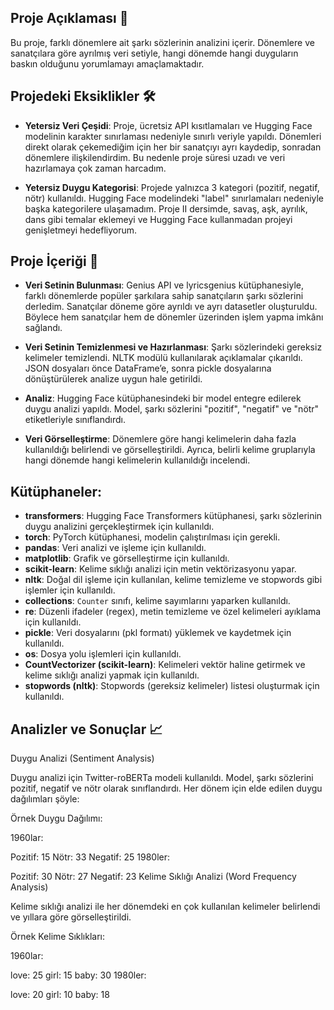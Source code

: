 ## Proje Açıklaması 📂

Bu proje, farklı dönemlere ait şarkı sözlerinin analizini içerir. Dönemlere ve sanatçılara göre ayrılmış veri setiyle, hangi dönemde hangi duyguların baskın olduğunu yorumlamayı amaçlamaktadır.

## Projedeki Eksiklikler 🛠️

- **Yetersiz Veri Çeşidi**: Proje, ücretsiz API kısıtlamaları ve Hugging Face modelinin karakter sınırlaması nedeniyle sınırlı veriyle yapıldı. Dönemleri direkt olarak çekemediğim için her bir sanatçıyı ayrı kaydedip, sonradan dönemlere ilişkilendirdim. Bu nedenle proje süresi uzadı ve veri hazırlamaya çok zaman harcadım.
  
- **Yetersiz Duygu Kategorisi**: Projede yalnızca 3 kategori (pozitif, negatif, nötr) kullanıldı. Hugging Face modelindeki "label" sınırlamaları nedeniyle başka kategorilere ulaşamadım. Proje II dersimde, savaş, aşk, ayrılık, dans gibi temalar eklemeyi ve Hugging Face kullanmadan projeyi genişletmeyi hedefliyorum.

## Proje İçeriği 📂

- **Veri Setinin Bulunması**: Genius API ve lyricsgenius kütüphanesiyle, farklı dönemlerde popüler şarkılara sahip sanatçıların şarkı sözlerini derledim. Sanatçılar döneme göre ayrıldı ve ayrı datasetler oluşturuldu. Böylece hem sanatçılar hem de dönemler üzerinden işlem yapma imkânı sağlandı.

- **Veri Setinin Temizlenmesi ve Hazırlanması**: Şarkı sözlerindeki gereksiz kelimeler temizlendi. NLTK modülü kullanılarak açıklamalar çıkarıldı. JSON dosyaları önce DataFrame’e, sonra pickle dosyalarına dönüştürülerek analize uygun hale getirildi.

- **Analiz**: Hugging Face kütüphanesindeki bir model entegre edilerek duygu analizi yapıldı. Model, şarkı sözlerini "pozitif", "negatif" ve "nötr" etiketleriyle sınıflandırdı.

- **Veri Görselleştirme**: Dönemlere göre hangi kelimelerin daha fazla kullanıldığı belirlendi ve görselleştirildi. Ayrıca, belirli kelime gruplarıyla hangi dönemde hangi kelimelerin kullanıldığı incelendi.

## Kütüphaneler:

- **transformers**: Hugging Face Transformers kütüphanesi, şarkı sözlerinin duygu analizini gerçekleştirmek için kullanıldı.
- **torch**: PyTorch kütüphanesi, modelin çalıştırılması için gerekli.
- **pandas**: Veri analizi ve işleme için kullanıldı.
- **matplotlib**: Grafik ve görselleştirme için kullanıldı.
- **scikit-learn**: Kelime sıklığı analizi için metin vektörizasyonu yapar.
- **nltk**: Doğal dil işleme için kullanılan, kelime temizleme ve stopwords gibi işlemler için kullanıldı.
- **collections**: `Counter` sınıfı, kelime sayımlarını yaparken kullanıldı.
- **re**: Düzenli ifadeler (regex), metin temizleme ve özel kelimeleri ayıklama için kullanıldı.
- **pickle**: Veri dosyalarını (pkl formatı) yüklemek ve kaydetmek için kullanıldı.
- **os**: Dosya yolu işlemleri için kullanıldı.
- **CountVectorizer (scikit-learn)**: Kelimeleri vektör haline getirmek ve kelime sıklığı analizi yapmak için kullanıldı.
- **stopwords (nltk)**: Stopwords (gereksiz kelimeler) listesi oluşturmak için kullanıldı.

  
## Analizler ve Sonuçlar 📈
Duygu Analizi (Sentiment Analysis)

Duygu analizi için Twitter-roBERTa modeli kullanıldı. Model, şarkı sözlerini pozitif, negatif ve nötr olarak sınıflandırdı. Her dönem için elde edilen duygu dağılımları şöyle:

Örnek Duygu Dağılımı:

1960lar:

Pozitif: 15
Nötr: 33
Negatif: 25
1980ler:

Pozitif: 30
Nötr: 27
Negatif: 23
Kelime Sıklığı Analizi (Word Frequency Analysis)

Kelime sıklığı analizi ile her dönemdeki en çok kullanılan kelimeler belirlendi ve yıllara göre görselleştirildi.

Örnek Kelime Sıklıkları:

1960lar:

love: 25
girl: 15
baby: 30
1980ler:

love: 20
girl: 10
baby: 18

